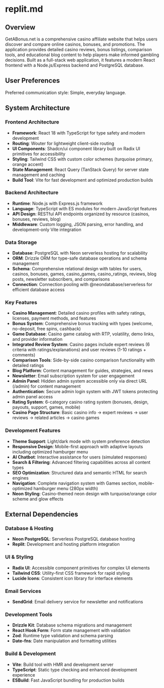# replit.md

## Overview

GetABonus.net is a comprehensive casino affiliate website that helps users discover and compare online casinos, bonuses, and promotions. The application provides detailed casino reviews, bonus listings, comparison tools, and educational blog content to help players make informed gambling decisions. Built as a full-stack web application, it features a modern React frontend with a Node.js/Express backend and PostgreSQL database.

## User Preferences

Preferred communication style: Simple, everyday language.

## System Architecture

### Frontend Architecture
- **Framework**: React 18 with TypeScript for type safety and modern development
- **Routing**: Wouter for lightweight client-side routing
- **UI Components**: Shadcn/ui component library built on Radix UI primitives for accessibility
- **Styling**: Tailwind CSS with custom color schemes (turquoise primary, orange accent)
- **State Management**: React Query (TanStack Query) for server state management and caching
- **Build Tool**: Vite for fast development and optimized production builds

### Backend Architecture
- **Runtime**: Node.js with Express.js framework
- **Language**: TypeScript with ES modules for modern JavaScript features
- **API Design**: RESTful API endpoints organized by resource (casinos, bonuses, reviews, blog)
- **Middleware**: Custom logging, JSON parsing, error handling, and development-only Vite integration

### Data Storage
- **Database**: PostgreSQL with Neon serverless hosting for scalability
- **ORM**: Drizzle ORM for type-safe database operations and schema management
- **Schema**: Comprehensive relational design with tables for users, casinos, bonuses, games, casino_games, casino_ratings, reviews, blog posts, newsletter subscribers, and comparisons
- **Connection**: Connection pooling with @neondatabase/serverless for efficient database access

### Key Features
- **Casino Management**: Detailed casino profiles with safety ratings, licenses, payment methods, and features
- **Bonus System**: Comprehensive bonus tracking with types (welcome, no-deposit, free spins, cashback)
- **Game Database**: Casino game catalog with RTP, volatility, demo links, and provider information
- **Integrated Review System**: Casino pages include expert reviews (6 criteria with ratings/explanations) and user reviews (1-10 ratings + comments)
- **Comparison Tools**: Side-by-side casino comparison functionality with detailed ratings
- **Blog Platform**: Content management for guides, strategies, and news
- **Newsletter**: Email subscription system for user engagement
- **Admin Panel**: Hidden admin system accessible only via direct URL (/admin) for content management
- **Authentication**: Secure admin login system with JWT tokens protecting admin panel access
- **Rating System**: 6-category casino rating system (bonuses, design, payouts, support, games, mobile)
- **Casino Page Structure**: Basic casino info → expert reviews → user reviews → related articles → casino games

### Development Features
- **Theme Support**: Light/dark mode with system preference detection
- **Responsive Design**: Mobile-first approach with adaptive layouts including optimized hamburger menu
- **AI Chatbot**: Interactive assistance for users (simulated responses)
- **Search & Filtering**: Advanced filtering capabilities across all content types
- **SEO Optimization**: Structured data and semantic HTML for search engines
- **Navigation**: Complete navigation system with Games section, mobile-optimized hamburger menu (280px width)
- **Neon Styling**: Casino-themed neon design with turquoise/orange color scheme and glow effects

## External Dependencies

### Database & Hosting
- **Neon PostgreSQL**: Serverless PostgreSQL database hosting
- **Replit**: Development and hosting platform integration

### UI & Styling
- **Radix UI**: Accessible component primitives for complex UI elements
- **Tailwind CSS**: Utility-first CSS framework for rapid styling
- **Lucide Icons**: Consistent icon library for interface elements

### Email Services
- **SendGrid**: Email delivery service for newsletter and notifications

### Development Tools
- **Drizzle Kit**: Database schema migrations and management
- **React Hook Form**: Form state management with validation
- **Zod**: Runtime type validation and schema parsing
- **Date-fns**: Date manipulation and formatting utilities

### Build & Development
- **Vite**: Build tool with HMR and development server
- **TypeScript**: Static type checking and enhanced development experience
- **ESBuild**: Fast JavaScript bundling for production builds